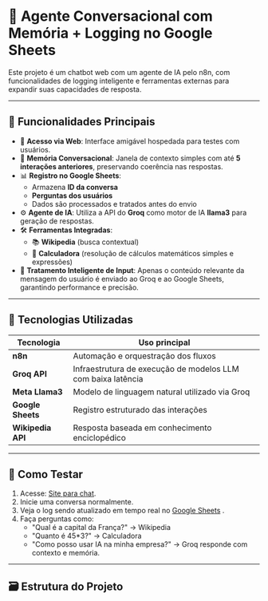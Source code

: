 # 🤖 Agente Conversacional com Memória + Logging no Google Sheets

Este projeto é um chatbot web com um agente de IA pelo n8n, com funcionalidades de logging inteligente e ferramentas externas para expandir suas capacidades de resposta.

---

## 📌 Funcionalidades Principais

- 🔗 **Acesso via Web**: Interface amigável hospedada para testes com usuários.
- 🧠 **Memória Conversacional**: Janela de contexto simples com até **5 interações anteriores**, preservando coerência nas respostas.
- 📊 **Registro no Google Sheets**:
  - Armazena **ID da conversa**
  - **Perguntas dos usuários**
  - Dados são processados e tratados antes do envio
- ⚙️ **Agente de IA**: Utiliza a API do **Groq** como motor de IA **llama3** para geração de respostas.
- 🛠️ **Ferramentas Integradas**:
  - 📚 **Wikipedia** (busca contextual)
  - 🧮 **Calculadora** (resolução de cálculos matemáticos simples e expressões)
- 🧼 **Tratamento Inteligente de Input**: Apenas o conteúdo relevante da mensagem do usuário é enviado ao Groq e ao Google Sheets, garantindo performance e precisão.

---

## 🚀 Tecnologias Utilizadas

| Tecnologia         | Uso principal                                   |
|--------------------|-------------------------------------------------|
| **n8n**            | Automação e orquestração dos fluxos             |
| **Groq API**       | Infraestrutura de execução de modelos LLM com baixa latência |
| **Meta Llama3**    | Modelo de linguagem natural utilizado via Groq  |
| **Google Sheets**  | Registro estruturado das interações             |
| **Wikipedia API**  | Resposta baseada em conhecimento enciclopédico  |

---

## 🧪 Como Testar

1. Acesse: [Site para chat](https://rafasmk.app.n8n.cloud/webhook/ec50bd9b-b964-4c9b-8f68-bb9f888cffc9/chat).
2. Inicie uma conversa normalmente.
3. Veja o log sendo atualizado em tempo real no [Google Sheets](https://docs.google.com/spreadsheets/d/16VXrE-U-CLz8WJoIyLyI6pA5ftJFO2RnPM1_cZn-3hI/edit?usp=sharing) .
4. Faça perguntas como:
   - "Qual é a capital da França?" → Wikipedia
   - "Quanto é 45*3?" → Calculadora
   - "Como posso usar IA na minha empresa?" → Groq responde com contexto e memória.

---

## 🗃️ Estrutura do Projeto

